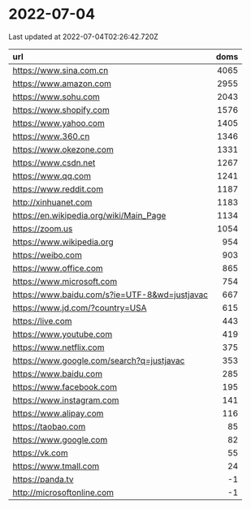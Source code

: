 # 2022-07-04

<!-- BEGIN -->
Last updated at 2022-07-04T02:26:42.720Z

url | doms
:- | -:
https://www.sina.com.cn | 4065
https://www.amazon.com | 2955
https://www.sohu.com | 2043
https://www.shopify.com | 1576
https://www.yahoo.com | 1405
https://www.360.cn | 1346
https://www.okezone.com | 1331
https://www.csdn.net | 1267
https://www.qq.com | 1241
https://www.reddit.com | 1187
http://xinhuanet.com | 1183
https://en.wikipedia.org/wiki/Main_Page | 1134
https://zoom.us | 1054
https://www.wikipedia.org | 954
https://weibo.com | 903
https://www.office.com | 865
https://www.microsoft.com | 754
https://www.baidu.com/s?ie=UTF-8&wd=justjavac | 667
https://www.jd.com/?country=USA | 615
https://live.com | 443
https://www.youtube.com | 419
https://www.netflix.com | 375
https://www.google.com/search?q=justjavac | 353
https://www.baidu.com | 285
https://www.facebook.com | 195
https://www.instagram.com | 141
https://www.alipay.com | 116
https://taobao.com | 85
https://www.google.com | 82
https://vk.com | 55
https://www.tmall.com | 24
https://panda.tv | -1
http://microsoftonline.com | -1
<!-- END -->
